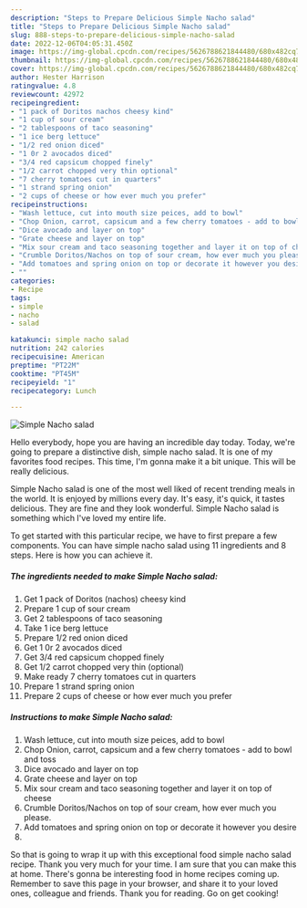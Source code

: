 ```yaml
---
description: "Steps to Prepare Delicious Simple Nacho salad"
title: "Steps to Prepare Delicious Simple Nacho salad"
slug: 888-steps-to-prepare-delicious-simple-nacho-salad
date: 2022-12-06T04:05:31.450Z
image: https://img-global.cpcdn.com/recipes/5626788621844480/680x482cq70/simple-nacho-salad-recipe-main-photo.jpg
thumbnail: https://img-global.cpcdn.com/recipes/5626788621844480/680x482cq70/simple-nacho-salad-recipe-main-photo.jpg
cover: https://img-global.cpcdn.com/recipes/5626788621844480/680x482cq70/simple-nacho-salad-recipe-main-photo.jpg
author: Hester Harrison
ratingvalue: 4.8
reviewcount: 42972
recipeingredient:
- "1 pack of Doritos nachos cheesy kind"
- "1 cup of sour cream"
- "2 tablespoons of taco seasoning"
- "1 ice berg lettuce"
- "1/2 red onion diced"
- "1 0r 2 avocados diced"
- "3/4 red capsicum chopped finely"
- "1/2 carrot chopped very thin optional"
- "7 cherry tomatoes cut in quarters"
- "1 strand spring onion"
- "2 cups of cheese or how ever much you prefer"
recipeinstructions:
- "Wash lettuce, cut into mouth size peices, add to bowl"
- "Chop Onion, carrot, capsicum and a few cherry tomatoes - add to bowl and toss"
- "Dice avocado and layer on top"
- "Grate cheese and layer on top"
- "Mix sour cream and taco seasoning together and layer it on top of cheese"
- "Crumble Doritos/Nachos on top of sour cream, how ever much you please."
- "Add tomatoes and spring onion on top or decorate it however you desire"
- ""
categories:
- Recipe
tags:
- simple
- nacho
- salad

katakunci: simple nacho salad 
nutrition: 242 calories
recipecuisine: American
preptime: "PT22M"
cooktime: "PT45M"
recipeyield: "1"
recipecategory: Lunch

---
```



![Simple Nacho salad](https://img-global.cpcdn.com/recipes/5626788621844480/680x482cq70/simple-nacho-salad-recipe-main-photo.jpg)

Hello everybody, hope you are having an incredible day today. Today, we're going to prepare a distinctive dish, simple nacho salad. It is one of my favorites food recipes. This time, I'm gonna make it a bit unique. This will be really delicious.



Simple Nacho salad is one of the most well liked of recent trending meals in the world. It is enjoyed by millions every day. It's easy, it's quick, it tastes delicious. They are fine and they look wonderful. Simple Nacho salad is something which I've loved my entire life.


To get started with this particular recipe, we have to first prepare a few components. You can have simple nacho salad using 11 ingredients and 8 steps. Here is how you can achieve it.

<!--inarticleads1-->

##### The ingredients needed to make Simple Nacho salad:

1. Get 1 pack of Doritos (nachos) cheesy kind
1. Prepare 1 cup of sour cream
1. Get 2 tablespoons of taco seasoning
1. Take 1 ice berg lettuce
1. Prepare 1/2 red onion diced
1. Get 1 0r 2 avocados diced
1. Get 3/4 red capsicum chopped finely
1. Get 1/2 carrot chopped very thin (optional)
1. Make ready 7 cherry tomatoes cut in quarters
1. Prepare 1 strand spring onion
1. Prepare 2 cups of cheese or how ever much you prefer




<!--inarticleads2-->

##### Instructions to make Simple Nacho salad:

1. Wash lettuce, cut into mouth size peices, add to bowl
1. Chop Onion, carrot, capsicum and a few cherry tomatoes - add to bowl and toss
1. Dice avocado and layer on top
1. Grate cheese and layer on top
1. Mix sour cream and taco seasoning together and layer it on top of cheese
1. Crumble Doritos/Nachos on top of sour cream, how ever much you please.
1. Add tomatoes and spring onion on top or decorate it however you desire
1. 




So that is going to wrap it up with this exceptional food simple nacho salad recipe. Thank you very much for your time. I am sure that you can make this at home. There's gonna be interesting food in home recipes coming up. Remember to save this page in your browser, and share it to your loved ones, colleague and friends. Thank you for reading. Go on get cooking!

